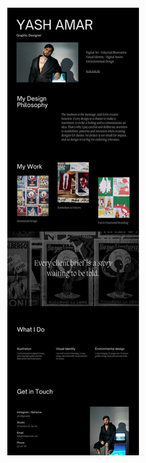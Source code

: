 ![template](https://raw.githubusercontent.com/ShriIraCatalog/resources-two/refs/heads/master/2025/04/20/20250420164624.png)
